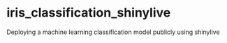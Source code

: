 # iris_classification_shinylive
Deploying a machine learning classification model publicly using shinylive
